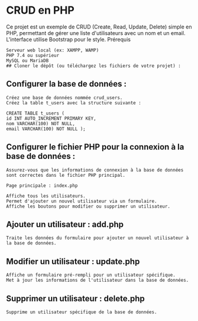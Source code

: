 # CRUD en PHP

Ce projet est un exemple de CRUD (Create, Read, Update, Delete) simple en PHP, permettant de gérer une liste d'utilisateurs avec un nom et un email. L'interface utilise Bootstrap pour le style.
Prérequis

    Serveur web local (ex: XAMPP, WAMP)
    PHP 7.4 ou supérieur
    MySQL ou MariaDB
    ## Cloner le dépôt (ou téléchargez les fichiers de votre projet) :

    
##  Configurer la base de données :

    Créez une base de données nommée crud_users.
    Créez la table t_users avec la structure suivante :
    
    CREATE TABLE t_users (
    id INT AUTO_INCREMENT PRIMARY KEY,
    nom VARCHAR(100) NOT NULL,
    email VARCHAR(100) NOT NULL );

## Configurer le fichier PHP pour la connexion à la base de données :

    Assurez-vous que les informations de connexion à la base de données sont correctes dans le fichier PHP principal.

    Page principale : index.php

    Affiche tous les utilisateurs.
    Permet d'ajouter un nouvel utilisateur via un formulaire.
    Affiche les boutons pour modifier ou supprimer un utilisateur.

## Ajouter un utilisateur : add.php

    Traite les données du formulaire pour ajouter un nouvel utilisateur à la base de données.

## Modifier un utilisateur : update.php

    Affiche un formulaire pré-rempli pour un utilisateur spécifique.
    Met à jour les informations de l'utilisateur dans la base de données.

## Supprimer un utilisateur : delete.php

    Supprime un utilisateur spécifique de la base de données.

